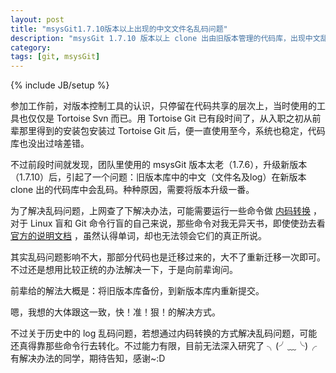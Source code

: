 ```yaml
---
layout: post
title: "msysGit1.7.10版本以上出现的中文文件名乱码问题"
description: "msysGit 1.7.10 版本以上 clone 出由旧版本管理的代码库，出现中文乱码问题的解决"
category: 
tags: [git, msysGit]
---
```

{% include JB/setup %}

参加工作前，对版本控制工具的认识，只停留在代码共享的层次上，当时使用的工具也仅仅是 Tortoise Svn 而已。用 Tortoise Git 已有段时间了，从入职之初从前辈那里得到的安装包安装过 Tortoise Git 后，便一直使用至今，系统也稳定，代码库也没出过啥差错。


不过前段时间就发现，团队里使用的 msysGit 版本太老（1.7.6），升级新版本（1.7.10）后，引起了一个问题：旧版本库中的中文（文件名及log）在新版本 clone 出的代码库中会乱码。种种原因，需要将版本升级一番。

为了解决乱码问题，上网查了下解决办法，可能需要运行一些命令做 [内码转换](http://zengrong.net/post/1249.htm) ，对于 Linux 盲和 Git 命令行盲的自己来说，那些命令对我无异天书，即使使劲去看 [官方的说明文档](https://github.com/kblees/git/wiki) ，虽然认得单词，却也无法领会它们的真正所说。

其实乱码问题影响不大，那部分代码也是迁移过来的，大不了重新迁移一次即可。不过还是想用比较正统的办法解决一下，于是向前辈询问。

前辈给的解法大概是：将旧版本库备份，到新版本库内重新提交。

嗯，我想的大体跟这一致，快！准！狠！的解决方式。

不过关于历史中的 log 乱码问题，若想通过内码转换的方式解决乱码问题，可能还真得靠那些命令行去转化。不过能力有限，目前无法深入研究了 ╮(╯﹏╰)╭ 有解决办法的同学，期待告知，感谢~:D


 


